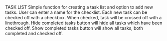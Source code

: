 TASK LIST
Simple function for creating a task list and option to add new tasks.
User can enter a name for the checklist.
Each new task can be checked off with a checkbox. When checked, task will be crossed off with a linethrough.
Hide completed tasks button will hide all tasks which have been checked off. Show completed tasks button will show all tasks, both completed and checked off.
